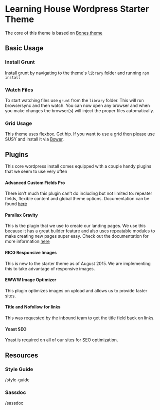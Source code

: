 # Learning House Wordpress Starter Theme

The core of this theme is based on [Bones theme](https://github.com/eddiemachado/bones)

## Basic Usage

### Install Grunt

Install grunt by navigating to the theme's `library` folder and running `npm install`

### Watch Files

To start watching files use `grunt` from the `library` folder. This will run browsersync and then watch. You can now open any browser and when you make changes the browser(s) will inject the proper files automatically.

### Grid Usage

This theme uses flexbox. Get hip. If you want to use a grid then please use SUSY and install it via [Bower](http://bower.io).

## Plugins

This core wordpress install comes equipped with a couple handy plugins that we seem to use very often

#### Advanced Custom Fields Pro

There isn't much this plugin can't do including but not limited to: repeater fields, flexible content and global theme options. Documentation can be found [here](http://www.advancedcustomfields.com/pro/)

#### Parallax Gravity

This is the plugin that we use to create our landing pages. We use this because it has a great builder feature and also uses repeatable modules to make creating new pages super easy. Check out the documentation for more information [here](http://sakuraplugins.com/docs/gravity_documentation/)

#### RICG Responsive Images

This is new to the starter theme as of August 2015. We are implementing this to take advantage of responsive images.

#### EWWW Image Optimizer

This plugin optimizes images on upload and allows us to provide faster sites.

#### Title and Nofollow for links

This was requested by the inbound team to get the title field back on links.

#### Yoast SEO

Yoast is required on all of our sites for SEO optimization.

## Resources

### Style Guide
/style-guide

### Sassdoc
/sassdoc
